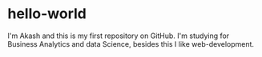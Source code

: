 # hello-world
I'm Akash and this is my first repository on GitHub. 
I'm studying for Business Analytics and data Science, besides this I like web-development.
